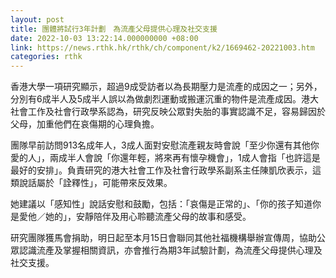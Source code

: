 ```yaml
---
layout: post
title: 團體將試行3年計劃　為流產父母提供心理及社交支援
date: 2022-10-03 13:22:14.000000000 +08:00
link: https://news.rthk.hk/rthk/ch/component/k2/1669462-20221003.htm
categories: rthk
---
```


香港大學一項研究顯示，超過9成受訪者以為長期壓力是流產的成因之一；另外，分別有6成半人及5成半人誤以為做劇烈運動或搬運沉重的物件是流產成因。港大社會工作及社會行政學系認為，研究反映公眾對失胎的事實認識不足，容易歸因於父母，加重他們在哀傷期的心理負擔。

團隊早前訪問913名成年人，3成人面對安慰流產親友時會說「至少你還有其他你愛的人」，兩成半人會說「你還年輕，將來再有懷孕機會」，1成人會指「也許這是最好的安排」。負責研究的港大社會工作及社會行政學系副系主任陳凱欣表示，這類說話屬於「詮釋性」，可能帶來反效果。

她建議以「感知性」說話安慰和鼓勵，包括：「哀傷是正常的」、「你的孩子知道你是愛他／她的」，安靜陪伴及用心聆聽流產父母的故事和感受。

研究團隊獲馬會捐助，明日起至本月15日會聯同其他社福機構舉辦宣傳周，協助公眾認識流產及掌握相關資訊，亦會推行為期3年試驗計劃，為流產父母提供心理及社交支援。
